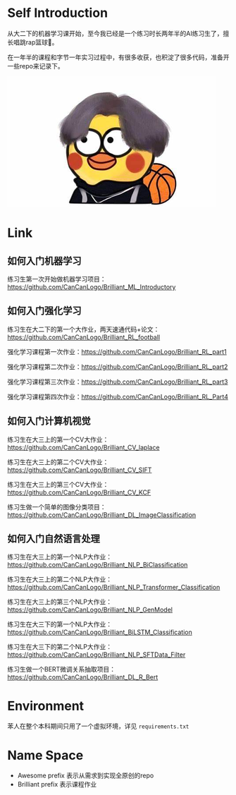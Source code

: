 # Self Introduction

从大二下的机器学习课开始，至今我已经是一个练习时长两年半的AI练习生了，擅长唱跳rap篮球🏀。

在一年半的课程和字节一年实习过程中，有很多收获，也积淀了很多代码，准备开一些repo来记录下。

![两年半练习生](./images/NiGanMa.jpg)


# Link

## 如何入门机器学习

练习生第一次开始做机器学习项目：<https://github.com/CanCanLogo/Brilliant_ML_Introductory>

## 如何入门强化学习

练习生在大二下的第一个大作业，两天速通代码+论文：<https://github.com/CanCanLogo/Brilliant_RL_football>

强化学习课程第一次作业：<https://github.com/CanCanLogo/Brilliant_RL_part1>

强化学习课程第二次作业：<https://github.com/CanCanLogo/Brilliant_RL_part2>

强化学习课程第三次作业：<https://github.com/CanCanLogo/Brilliant_RL_part3>

强化学习课程第四次作业：<https://github.com/CanCanLogo/Brilliant_RL_Part4>

## 如何入门计算机视觉

练习生在大三上的第一个CV大作业：<https://github.com/CanCanLogo/Brilliant_CV_laplace>

练习生在大三上的第二个CV大作业：[<https://github.com/CanCanLogo/Brilliant_CV_SIFT>](https://github.com/CanCanLogo/Brilliant_CV_SIFT)

练习生在大三上的第三个CV大作业：[<https://github.com/CanCanLogo/Brilliant_CV_KCF>](https://github.com/CanCanLogo/Brilliant_CV_KCF)

练习生做一个简单的图像分类项目：<https://github.com/CanCanLogo/Brilliant_DL_ImageClassification>

## 如何入门自然语言处理

练习生在大三上的第一个NLP大作业：<https://github.com/CanCanLogo/Brilliant_NLP_BiClassification>

练习生在大三上的第二个NLP大作业：<https://github.com/CanCanLogo/Brilliant_NLP_Transformer_Classification>

练习生在大三上的第三个NLP大作业：<https://github.com/CanCanLogo/Brilliant_NLP_GenModel>

练习生在大三下的第一个NLP大作业：<https://github.com/CanCanLogo/Brilliant_BiLSTM_Classification>

练习生在大三下的第二个NLP大作业：<https://github.com/CanCanLogo/Brilliant_NLP_SFTData_Filter>

练习生做一个BERT微调关系抽取项目：<https://github.com/CanCanLogo/Brilliant_DL_R_Bert>


# Environment

苯人在整个本科期间只用了一个虚拟环境，详见 `requirements.txt`

# Name Space

- Awesome prefix 表示从需求到实现全原创的repo
- Brilliant prefix 表示课程作业
